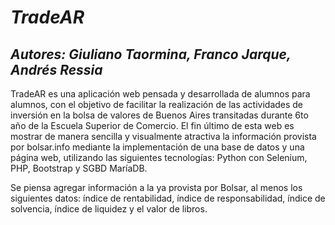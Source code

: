 # ***TradeAR***

## *Autores: Giuliano Taormina, Franco Jarque, Andrés Ressia*

TradeAR es una aplicación web pensada y desarrollada de alumnos para alumnos, con el objetivo de facilitar la realización de las actividades de inversión en la bolsa de valores de Buenos Aires transitadas durante 6to año de la Escuela Superior de Comercio. El fin último de esta web es mostrar de manera sencilla y visualmente atractiva la información provista por bolsar.info mediante la implementación de una base de datos y una página web, utilizando las siguientes tecnologías: Python con Selenium, PHP, Bootstrap y SGBD MaríaDB.

Se piensa agregar información a la ya provista por Bolsar, al menos los siguientes datos: índice de rentabilidad, índice de responsabilidad, índice de solvencia, índice de liquidez y el valor de libros.
